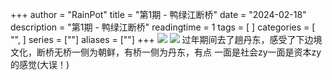 +++
author = "RainPot"
title = "第1期 - 鸭绿江断桥"
date = "2024-02-18"
description = "第1期 - 鸭绿江断桥"
readingtime = 1
tags = [
]
categories = [
"",
]
series = [""]
aliases = [""]
+++
![](/images/Pasted%20image%2020240219223858.png)
![](/images/Pasted%20image%2020240219224159.png)
过年期间去了趟丹东，感受了下边境文化，断桥无桥一侧为朝鲜，有桥一侧为丹东，有点 一面是社会zy一面是资本zy的感觉(大误！)


